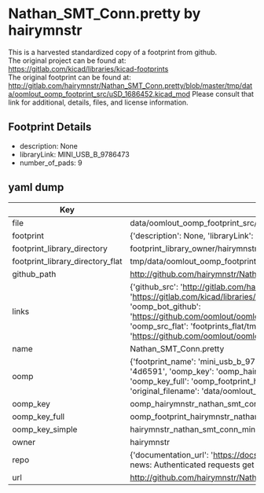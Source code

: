 # Nathan_SMT_Conn.pretty by hairymnstr  
This is a harvested standardized copy of a footprint from github.  
The original project can be found at:  
https://gitlab.com/kicad/libraries/kicad-footprints  
The original footprint can be found at:
http://gitlab.com/hairymnstr/Nathan_SMT_Conn.pretty/blob/master/tmp/data/oomlout_oomp_footprint_src/uSD_1686452.kicad_mod
Please consult that link for additional, details, files, and license information.  
## Footprint Details
* description: None  
* libraryLink: MINI_USB_B_9786473  
* number_of_pads: 9  
## yaml dump  
| Key | Value |  
| --- | --- |  
| file | data/oomlout_oomp_footprint_src/Nathan_SMT_Conn.pretty/MINI_USB_B_9786473.kicad_mod |  
| footprint | {'description': None, 'libraryLink': 'MINI_USB_B_9786473', 'number_of_pads': 9} |  
| footprint_library_directory | footprint_library_owner/hairymnstr_Nathan_SMT_Conn.pretty |  
| footprint_library_directory_flat | tmp/data/oomlout_oomp_footprint_src/footprints_flat/hairymnstr_nathan_smt_conn_mini_usb_b_9786473/working |  
| github_path | http://github.com/hairymnstr/Nathan_SMT_Conn.pretty/blob/master/tmp/data/oomlout_oomp_footprint_src/MINI_USB_B_9786473.kicad_mod |  
| links | {'github_src': 'http://gitlab.com/hairymnstr/Nathan_SMT_Conn.pretty/blob/master/tmp/data/oomlout_oomp_footprint_src/uSD_1686452.kicad_mod', 'github_src_repo': 'https://gitlab.com/kicad/libraries/kicad-footprints', 'oomp_bot': 'tmp/data/oomlout_oomp_footprint_src/footprints/hairymnstr_nathan_smt_conn_mini_usb_b_9786473/working', 'oomp_bot_github': 'https://github.com/oomlout/oomlout_oomp_footprint_bot/tree/main/tmp/data/oomlout_oomp_footprint_src/footprints/hairymnstr_nathan_smt_conn_mini_usb_b_9786473/working', 'oomp_src_flat': 'footprints_flat/tmp/data/oomlout_oomp_footprint_src/footprints_flat/hairymnstr_nathan_smt_conn_mini_usb_b_9786473/working', 'oomp_src_flat_github': 'https://github.com/oomlout/oomlout_oomp_footprint_src/tree/main/tmp/data/oomlout_oomp_footprint_src/footprints_flat/hairymnstr_nathan_smt_conn_mini_usb_b_9786473/working'} |  
| name | Nathan_SMT_Conn.pretty |  
| oomp | {'footprint_name': 'mini_usb_b_9786473', 'library_name': 'nathan_smt_conn', 'md5': '4d65915b74c05469f186262f68357591', 'md5_10': '4d65915b74', 'md5_5': '4d659', 'md5_6': '4d6591', 'oomp_key': 'oomp_hairymnstr_nathan_smt_conn_mini_usb_b_9786473', 'oomp_key_extra': 'oomp_footprint_hairymnstr_nathan_smt_conn_mini_usb_b_9786473', 'oomp_key_full': 'oomp_footprint_hairymnstr_nathan_smt_conn_mini_usb_b_9786473_4d6591', 'oomp_key_simple': 'hairymnstr_nathan_smt_conn_mini_usb_b_9786473', 'original_filename': 'data/oomlout_oomp_footprint_src/Nathan_SMT_Conn.pretty/MINI_USB_B_9786473.kicad_mod', 'owner_name': 'hairymnstr'} |  
| oomp_key | oomp_hairymnstr_nathan_smt_conn_mini_usb_b_9786473 |  
| oomp_key_full | oomp_footprint_hairymnstr_nathan_smt_conn_mini_usb_b_9786473 |  
| oomp_key_simple | hairymnstr_nathan_smt_conn_mini_usb_b_9786473 |  
| owner | hairymnstr |  
| repo | {'documentation_url': 'https://docs.github.com/rest/overview/resources-in-the-rest-api#rate-limiting', 'message': "API rate limit exceeded for 84.66.142.224. (But here's the good news: Authenticated requests get a higher rate limit. Check out the documentation for more details.)"} |  
| url | http://github.com/hairymnstr/Nathan_SMT_Conn.pretty |  

